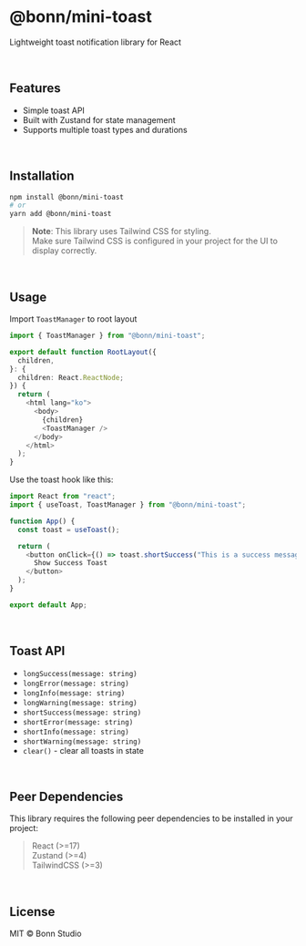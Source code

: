# @bonn/mini-toast

Lightweight toast notification library for React

<br/>

## Features

- Simple toast API
- Built with Zustand for state management
- Supports multiple toast types and durations

<br/>

## Installation

```bash
npm install @bonn/mini-toast
# or
yarn add @bonn/mini-toast
```

> **Note**: This library uses Tailwind CSS for styling.<br/>
> Make sure Tailwind CSS is configured in your project for the UI to display correctly.

<br/>

## Usage

Import `ToastManager` to root layout

```typescript
import { ToastManager } from "@bonn/mini-toast";

export default function RootLayout({
  children,
}: {
  children: React.ReactNode;
}) {
  return (
    <html lang="ko">
      <body>
        {children}
        <ToastManager />
      </body>
    </html>
  );
}
```

Use the toast hook like this:

```typescript
import React from "react";
import { useToast, ToastManager } from "@bonn/mini-toast";

function App() {
  const toast = useToast();

  return (
    <button onClick={() => toast.shortSuccess("This is a success message!")}>
      Show Success Toast
    </button>
  );
}

export default App;
```

<br/>

## Toast API

- `longSuccess(message: string)`
- `longError(message: string)`
- `longInfo(message: string)`
- `longWarning(message: string)`
- `shortSuccess(message: string)`
- `shortError(message: string)`
- `shortInfo(message: string)`
- `shortWarning(message: string)`
- `clear()` - clear all toasts in state

<br/>

## Peer Dependencies

This library requires the following peer dependencies to be installed in your project:

> React (>=17)<br/>
> Zustand (>=4)<br/>
> TailwindCSS (>=3)

<br/>

## License

MIT © Bonn Studio

